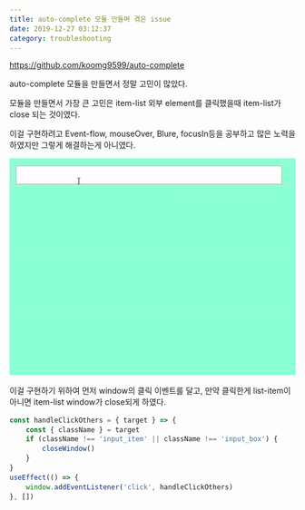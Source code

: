 ```yaml
---
title: auto-complete 모듈 만들며 겪은 issue
date: 2019-12-27 03:12:37
category: troubleshooting
---
```


<https://github.com/koomg9599/auto-complete> 

auto-complete 모듈을 만들면서 정말 고민이 많았다.

모듈을 만들면서 가장 큰 고민은 item-list 외부 element를 클릭했을때 item-list가 close 되는 것이였다.

이걸 구현하려고 Event-flow, mouseOver, Blure, focusIn등을 공부하고 많은 노력을 하였지만 그렇게 해결하는게 아니였다.

<img src='images/demo.gif'/>

이걸 구현하기 위하여 먼저 window의 클릭 이벤트를 달고, 만약 클릭한게 list-item이 아니면 item-list window가 close되게 하였다.

```javascript
const handleClickOthers = { target } => {
    const { className } = target
    if (className !== 'input_item' || className !== 'input_box') {
        closeWindow()
    }
}
useEffect(() => {
    window.addEventListener('click', handleClickOthers)
}, [])
```

